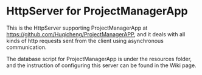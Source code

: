 # HttpServer for ProjectManagerApp
This is the HttpServer supporting ProjectManagerApp at https://github.com/Huqicheng/ProjectManagerAPP, and it deals with all kinds of http requests sent from the client using asynchronous communication.  

The database script for ProjectManagerApp is under the resources folder, and the instruction of configuring this server can be found in the Wiki page.
